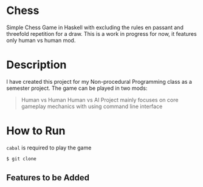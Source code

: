 # Chess
Simple Chess Game in Haskell with excluding the rules en passant and threefold repetition for a draw.
This is a work in progress for now, it features only human vs human mod.

# Description
I have created this project for my Non-procedural Programming class as a semester project. The game can be played in two mods:
> Human vs Human
> Human vs AI
Project mainly focuses on core gameplay mechanics with using command line interface

# How to Run
`cabal` is required to play the game

```sh
$ git clone 
```



## Features to be Added
